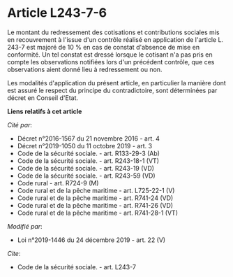 # Article L243-7-6

Le montant du redressement des cotisations et contributions sociales mis en recouvrement à l'issue d'un contrôle réalisé en
application de l'article L. 243-7 est majoré de 10 % en cas de constat d'absence de mise en conformité. Un tel constat est
dressé lorsque le cotisant n'a pas pris en compte les observations notifiées lors d'un précédent contrôle, que ces
observations aient donné lieu à redressement ou non.

Les modalités d'application du présent article, en particulier la manière dont est assuré le respect du principe du
contradictoire, sont déterminées par décret en Conseil d'Etat.

**Liens relatifs à cet article**

_Cité par_:

  - Décret n°2016-1567 du 21 novembre 2016 - art. 4
  - Décret n°2019-1050 du 11 octobre 2019 - art. 3
  - Code de la sécurité sociale. - art. R133-29-3 (Ab)
  - Code de la sécurité sociale. - art. R243-18-1 (VT)
  - Code de la sécurité sociale. - art. R243-19 (VD)
  - Code de la sécurité sociale. - art. R243-59 (VD)
  - Code rural - art. R724-9 (M)
  - Code rural et de la pêche maritime - art. L725-22-1 (V)
  - Code rural et de la pêche maritime - art. R741-24 (VD)
  - Code rural et de la pêche maritime - art. R741-26 (VD)
  - Code rural et de la pêche maritime - art. R741-28-1 (VT)

_Modifié par_:

  - Loi n°2019-1446 du 24 décembre 2019 - art. 22 (V)

_Cite_:

  - Code de la sécurité sociale. - art. L243-7
